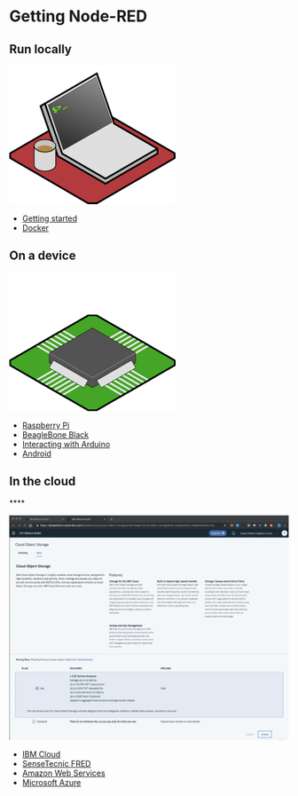 # Getting Node-RED

## **Run locally**

![](../.gitbook/assets/image%20%2836%29.png)

* [Getting started](https://nodered.org/docs/getting-started/)
* [Docker](https://nodered.org/docs/platforms/docker)

## **On a device**

![](../.gitbook/assets/image%20%2843%29.png)

* [Raspberry Pi](https://nodered.org/docs/hardware/raspberrypi)
* [BeagleBone Black](https://nodered.org/docs/hardware/beagleboneblack)
* [Interacting with Arduino](https://nodered.org/docs/hardware/arduino)
* [Android](https://nodered.org/docs/platforms/android)

## **In the cloud**

\*\*\*\*

![](../.gitbook/assets/image%20%2829%29.png)

* [IBM Cloud](https://nodered.org/docs/platforms/bluemix)
* [SenseTecnic FRED](https://fred.sensetecnic.com/)
* [Amazon Web Services](https://nodered.org/docs/platforms/aws)
* [Microsoft Azure](https://nodered.org/docs/platforms/azure)

